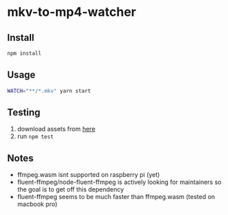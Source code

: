 # mkv-to-mp4-watcher

## Install

```sh
npm install
```

## Usage

```sh
WATCH="**/*.mkv" yarn start
```

## Testing

1. download assets from [here](https://www.appsloveworld.com/sample-mkv-video-sample-mkv-files/)
2. run `npm test`

## Notes

- ffmpeg.wasm isnt supported on raspberry pi (yet)
- fluent-ffmpeg/node-fluent-ffmpeg is actively looking for maintainers so the goal is to get off this dependency
- fluent-ffmpeg seems to be much faster than ffmpeg.wasm (tested on macbook pro)
